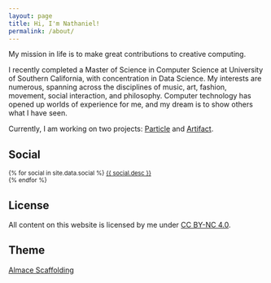 ```yaml
---
layout: page
title: Hi, I'm Nathaniel!
permalink: /about/
---
```


My mission in life is to make great contributions to creative computing.

I recently completed a Master of Science in Computer Science at University of
Southern California, with concentration in Data Science. My interests are numerous,
spanning across the disciplines of music, art, fashion, movement, social
interaction, and philosophy. Computer technology has opened up worlds of
experience for me, and my dream is to show others what I have seen.

Currently, I am working on two projects: [Particle](/particle/) and
[Artifact](/artifact/).

## Social

<p>
  <small>
  {% for social in site.data.social %}
    <a target="_blank" href="{{ social.url }}" title="{{ social.title }}">
      <i class="fa {{ social.icon }}"></i>
      {{ social.desc }}
    </a><br>
  {% endfor %}
  </small>
</p>

## License

<p>
  All content on this website is licensed by me under
  <a target="_blank" href="http://creativecommons.org/licenses/by-nc/4.0/">CC BY-NC 4.0</a>.
</p>

## Theme

<p>
  <a target="_blank" href="http://sparanoid.com/lab/amsf/">Almace Scaffolding</a>
</p>
